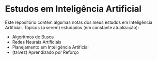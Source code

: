# Estudos em Inteligência Artificial
Este repositório contém algumas notas dos meus estudos em Inteligência Artificial. Tópicos (a serem) estudados (em constante atualização):

- Algoritmos de Busca
- Redes Neurais Artificiais
- Planejamento em Inteligência Artificial
- (talvez) Aprendizado por Reforço
